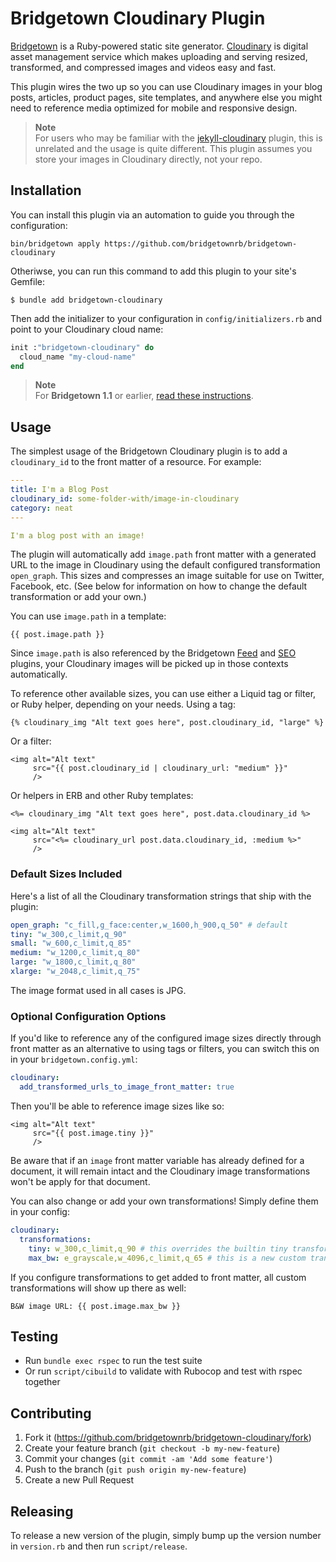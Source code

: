 # Bridgetown Cloudinary Plugin

[Bridgetown](https://www.bridgetownrb.com) is a Ruby-powered static site generator.
[Cloudinary](https://www.cloudinary.com) is digital asset management service which
makes uploading and serving resized, transformed, and compressed images and videos
easy and fast.

This plugin wires the two up so you can use Cloudinary images in your blog posts,
articles, product pages, site templates, and anywhere else you might need to
reference media optimized for mobile and responsive design.

> __Note__<br />
> For users who may be familiar with the [jekyll-cloudinary](https://github.com/nhoizey/jekyll-cloudinary) plugin, this is unrelated and the usage is quite different. This plugin assumes you store your images in Cloudinary directly, not your repo.

## Installation

You can install this plugin via an automation to guide you through the configuration:

```shell
bin/bridgetown apply https://github.com/bridgetownrb/bridgetown-cloudinary
```

Otheriwse, you can run this command to add this plugin to your site's Gemfile:

```shell
$ bundle add bridgetown-cloudinary
```

Then add the initializer to your configuration in `config/initializers.rb` and point to your Cloudinary
cloud name:

```ruby
init :"bridgetown-cloudinary" do
  cloud_name "my-cloud-name"
end
```

> __Note__<br />
> For __Bridgetown 1.1__ or earlier, [read these instructions](https://github.com/bridgetownrb/bridgetown-cloudinary/tree/v1.2.0).

## Usage

The simplest usage of the Bridgetown Cloudinary plugin is to add a `cloudinary_id` to
the front matter of a resource. For example:

```yaml
---
title: I'm a Blog Post
cloudinary_id: some-folder-with/image-in-cloudinary
category: neat
---

I'm a blog post with an image!
```

The plugin will automatically add `image.path` front matter with a generated URL to
the image in Cloudinary using the default configured transformation `open_graph`.
This sizes and compresses an image suitable for use on Twitter, Facebook, etc.
(See below for information on how to change the default transformation or add your
own.)

You can use `image.path` in a template:

```liquid
{{ post.image.path }}
```

Since `image.path` is also referenced by the Bridgetown [Feed](https://github.com/bridgetownrb/bridgetown-feed) and [SEO](https://github.com/bridgetownrb/bridgetown-seo-tag) plugins,
your Cloudinary images will be picked up in those contexts automatically.

To reference other available sizes, you can use either a Liquid tag or filter, or Ruby helper,
depending on your needs. Using a tag:

```liquid
{% cloudinary_img "Alt text goes here", post.cloudinary_id, "large" %}
```

Or a filter:

```liquid
<img alt="Alt text"
     src="{{ post.cloudinary_id | cloudinary_url: "medium" }}"
     />
```

Or helpers in ERB and other Ruby templates:

```erb
<%= cloudinary_img "Alt text goes here", post.data.cloudinary_id %>
```

```erb
<img alt="Alt text"
     src="<%= cloudinary_url post.data.cloudinary_id, :medium %>"
     />
```

### Default Sizes Included

Here's a list of all the Cloudinary transformation strings that ship with the plugin:

```yaml
open_graph: "c_fill,g_face:center,w_1600,h_900,q_50" # default
tiny: "w_300,c_limit,q_90"
small: "w_600,c_limit,q_85"
medium: "w_1200,c_limit,q_80"
large: "w_1800,c_limit,q_80"
xlarge: "w_2048,c_limit,q_75"
```

The image format used in all cases is JPG.

### Optional Configuration Options

If you'd like to reference any of the configured image sizes directly through front
matter as an alternative to using tags or filters, you can switch this on in your
`bridgetown.config.yml`:

```yaml
cloudinary:
  add_transformed_urls_to_image_front_matter: true
```

Then you'll be able to reference image sizes like so:

```liquid
<img alt="Alt text"
     src="{{ post.image.tiny }}"
     />
```

Be aware that if an `image` front matter variable has already defined for a document,
it will remain intact and the Cloudinary image transformations won't be apply for
that document.

You can also change or add your own transformations! Simply define them in your
config:

```yaml
cloudinary:
  transformations:
    tiny: w_300,c_limit,q_90 # this overrides the builtin tiny transformation
    max_bw: e_grayscale,w_4096,c_limit,q_65 # this is a new custom transformation
```

If you configure transformations to get added to front matter, all custom
transformations will show up there as well:

```liquid
B&W image URL: {{ post.image.max_bw }}
```

## Testing

* Run `bundle exec rspec` to run the test suite
* Or run `script/cibuild` to validate with Rubocop and test with rspec together

## Contributing

1. Fork it (https://github.com/bridgetownrb/bridgetown-cloudinary/fork)
2. Create your feature branch (`git checkout -b my-new-feature`)
3. Commit your changes (`git commit -am 'Add some feature'`)
4. Push to the branch (`git push origin my-new-feature`)
5. Create a new Pull Request

## Releasing

To release a new version of the plugin, simply bump up the version number in
`version.rb` and then run `script/release`.
